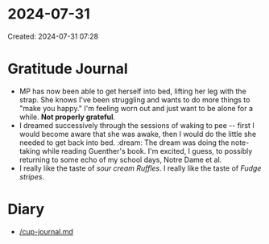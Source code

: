 # 2024-07-31
Created: 2024-07-31 07:28

# Gratitude Journal 

- MP has now been able to get herself into bed, lifting her leg with the strap. She knows I've been struggling and wants to do more things to "make you happy." I'm feeling worn out and just want to be alone for a while. **Not properly grateful**.
- I dreamed successively through the sessions of waking to pee -- first I would become aware that she was awake, then I would do the little she needed to get back into bed. :dream: The dream was doing the note-taking while reading Guenther's book. I'm excited, I guess, to possibly returning to some echo of my school days, Notre Dame et al.
- I really like the taste of *sour cream Ruffles*. I really like the taste of *Fudge stripes*. 

# Diary 

- [/cup-journal.md](/cup-journal.md)

